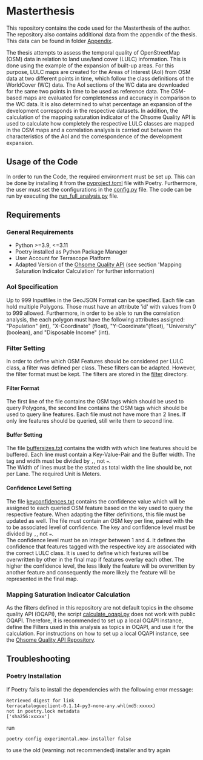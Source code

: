 # Masterthesis
This repository contains the code used for the Masterthesis of the author.\
The repository also contains additional data from the appendix of the thesis. This data 
can be found in folder [Appendix](./appendix).

The thesis attempts to assess the temporal quality of OpenStreetMap (OSM) data in 
relation to land use/land cover (LULC) information. This is done using the example of 
the expansion of built-up areas. For this purpose, LULC maps are created for the Areas 
of Interest (AoI) from OSM data at two different points in time, which follow the class 
definitions of the WorldCover (WC) data. The AoI sections of the WC data are downloaded 
for the same two points in time to be used as reference data. The OSM-based maps 
are evaluated for completeness and accuracy in comparison to the WC data. It is also 
determined to what percentage an expansion of the development corresponds in the 
respective datasets. 
In addition, the calculation of the mapping saturation indicator of the Ohsome Quality 
API is used to calculate how completely the respective LULC classes are mapped in the 
OSM maps and a correlation analysis is carried out between the characteristics of the 
AoI and the correspondence of the development expansion.


## Usage of the Code
In order to run the Code, the required environment must be set up. This can be done by 
installing it from the [pyproject.toml](./pyproject.toml) file with Poetry. Furthermore,
the user must set the configurations in the [config.py](./config.py) file. The code can 
be run by executing the [run_full_analysis.py](./run_full_analysis.py) file.

## Requirements
### General Requirements
- Python >=3.9, <=3.11
- Poetry installed as Python Package Manager
- User Account for Terrascope Platform
- Adapted Version of the [Ohsome Quality API](https://github.com/GIScience/ohsome-quality-api)
(see section 'Mapping Saturation Indicator Calculation' for further information)

### AoI Specification
Up to 999 Inputfiles in the GeoJSON Format can be specified. Each file can hold multiple
Polygons. Those must have an attribute 'id' with values from 0 to 999 allowed. 
Furthermore, in order to be able to run the correlation analysis, the each polygon must 
have the following attributes assigned: "Population" (int), "X-Coordinate" (float), 
"Y-Coordinate"(float), "University" (boolean), and "Disposable Income" (int).


### Filter Setting
In order to define which OSM Features should be considered per LULC class, a filter was 
defined per class. These filters can be adapted. However, the filter format must be
kept. The filters are stored in the [filter](./data/filter) directory.

#### Filter Format
The first line of the file contains the OSM tags which should be used to query Polygons, 
the second line contains the OSM tags which should be used to query line features. Each 
file must not have more than 2 lines. If only line features should be queried, still 
write them to second line.

#### Buffer Setting 
The file [buffersizes.txt](./data/buffersizes.txt) contains the width with which line 
features should be buffered. Each line must contain a Key-Value-Pair and the Buffer 
width. The tag and width must be divided by ```,```, not ```=```.\
The Width of lines must be the stated as total width the line should be, not per Lane.
The required Unit is Meters.

#### Confidence Level Setting
The file [keyconfidences.txt](./data/keyconfidences.txt) contains the confidence value 
which will be assigned to each queried OSM feature based on the key used to query the 
respective feature. When adapting the filter definitions, this file must be updated as 
well. The file must contain an OSM key per line, paired with the to be associated level 
of confidence. The key and confidence level must be divided by ```,```, not ```=```.\
The confidence level must be an integer between 1 and 4. It defines the confidence that 
features tagged with the respective key are associated with the correct LULC class. It 
is used to define which features will be overwritten by other in the final map if 
features overlay each other. The higher the confidence level, the less likely the 
feature will be overwritten by another feature and consequently the more likely the 
feature will be represented in the final map.


### Mapping Saturation Indicator Calculation
As the filters defined in this repository are not default topics in the ohsome quality 
API (OQAPI), the script [calculate_oqapi.py](./calculate_oqapi.py) does not work with 
public OQAPI. Therefore, it is recommended to set up a local OQAPI instance, define the 
Filters used in this analysis as topics in OQAPI, and use it for the calculation. For 
instructions on how to set up a local OQAPI instance, see the 
[Ohsome Quality API Repository](https://github.com/GIScience/ohsome-quality-api).


## Troubleshooting
### Poetry Installation
If Poetry fails to install the dependencies with the following error message:
```
Retrieved digest for link 
terracatalogueclient-0.1.14-py3-none-any.whl(md5:xxxxx) 
not in poetry.lock metadata 
['sha256:xxxxx']
```
run 
```
poetry config experimental.new-installer false
```
to use the old (warning: not recommended) installer and try again